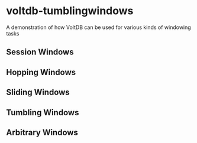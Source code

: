 # voltdb-tumblingwindows

A demonstration of how VoltDB can be used for various kinds of windowing tasks

## Session Windows

## Hopping Windows

## Sliding Windows

## Tumbling Windows

## Arbitrary Windows

